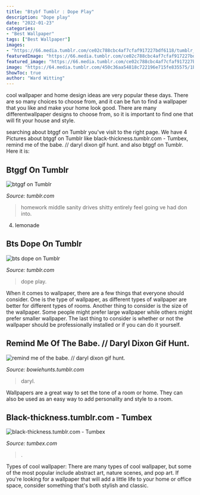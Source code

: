 ```yaml
---
title: "Btybf Tumblr : Dope Play"
description: "Dope play"
date: "2022-01-23"
categories:
- "Best Wallpaper"
tags: ["Best Wallpaper"]
images:
- "https://66.media.tumblr.com/ce02c788cbc4af7cfaf917227bdf6118/tumblr_pgzc6iUpj41wq06ke_1280.png"
featuredImage: "https://66.media.tumblr.com/ce02c788cbc4af7cfaf917227bdf6118/tumblr_pgzc6iUpj41wq06ke_1280.png"
featured_image: "https://66.media.tumblr.com/ce02c788cbc4af7cfaf917227bdf6118/tumblr_pgzc6iUpj41wq06ke_1280.png"
image: "https://64.media.tumblr.com/450c36aa54818c722196e715fe835575/1b3bab72bb99d465-97/s400x600/c79352cf576d9c0f377845589751de819a369167.jpg"
ShowToc: true
author: "Ward Witting"
---
```



cool wallpaper and home design ideas are very popular these days. There are so many choices to choose from, and it can be fun to find a wallpaper that you like and make your home look good. There are many differentwallpaper designs to choose from, so it is important to find one that will fit your house and style.

	

		
searching about btggf on Tumblr you've visit to the right page. We have 4 Pictures about btggf on Tumblr like black-thickness.tumblr.com - Tumbex, remind me of the babe. // daryl dixon gif hunt. and also btggf on Tumblr. Here it is:
		
    
## Btggf On Tumblr

<img loading=lazy src="https://66.media.tumblr.com/ce02c788cbc4af7cfaf917227bdf6118/tumblr_pgzc6iUpj41wq06ke_1280.png" onerror="this.onerror=null;this.src='https://tse2.mm.bing.net/th?id=OIP.iG2qukrjjrf30zHZO_JJlAHaNK&amp;pid=15.1';" alt="btggf on Tumblr">

_Source: tumblr.com_

>homework middle sanity drives shitty entirely feel going ve had don into. 

	

4. lemonade 

    
## Bts Dope On Tumblr

<img loading=lazy src="https://v.cdn.vine.co/r/videos/B4F2FE4EEC1282110391069614080_SW_WEBM_144865309304632c2e680a2.webm.jpg?versionId=4eAgGmJKsiQegyLWvnsbAJusPIdJkYKg" onerror="this.onerror=null;this.src='https://tse2.mm.bing.net/th?id=OIP.EMVUR6vIZ6MXT12HErVaqAHaHa&amp;pid=15.1';" alt="bts dope on Tumblr">

_Source: tumblr.com_

>dope play. 

	

When it comes to wallpaper, there are a few things that everyone should consider. One is the type of wallpaper, as different types of wallpaper are better for different types of rooms. Another thing to consider is the size of the wallpaper. Some people might prefer large wallpaper while others might prefer smaller wallpaper. The last thing to consider is whether or not the wallpaper should be professionally installed or if you can do it yourself.

    
## Remind Me Of The Babe. // Daryl Dixon Gif Hunt.

<img loading=lazy src="https://44.media.tumblr.com/e1218063e885bb24fcb4e6961dc33f60/tumblr_ogo24jKel21s0sn5co2_400.gif" onerror="this.onerror=null;this.src='https://tse2.mm.bing.net/th?id=OIP.4mEghEee3cBn13IOmC_HywAAAA&amp;pid=15.1';" alt="remind me of the babe. // daryl dixon gif hunt.">

_Source: bowiehunts.tumblr.com_

>daryl. 

	

Wallpapers are a great way to set the tone of a room or home. They can also be used as an easy way to add personality and style to a room.

    
## Black-thickness.tumblr.com - Tumbex

<img loading=lazy src="https://64.media.tumblr.com/450c36aa54818c722196e715fe835575/1b3bab72bb99d465-97/s400x600/c79352cf576d9c0f377845589751de819a369167.jpg" onerror="this.onerror=null;this.src='https://tse2.mm.bing.net/th?id=OIP.4_ZfDk_znsglCcSTgGL1aQAAAA&amp;pid=15.1';" alt="black-thickness.tumblr.com - Tumbex">

_Source: tumbex.com_

>. 

	

Types of cool wallpaper:
There are many types of cool wallpaper, but some of the most popular include abstract art, nature scenes, and pop art. If you're looking for a wallpaper that will add a little life to your home or office space, consider something that's both stylish and classic.

